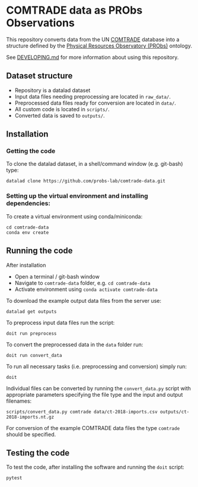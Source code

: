 # COMTRADE data as PRObs Observations

This repository converts data from the  UN [COMTRADE](https://comtradeplus.un.org/) database into a structure defined by the [Physical Resources Observatory (PRObs)](https://github.com/probs-lab/probs-ontology) ontology.

See [DEVELOPING.md](DEVELOPING.md) for more information about using this repository.

## Dataset structure

- Repository is a datalad dataset
- Input data files needing preprocessing are located in `raw_data/`.
- Preprocessed data files ready for conversion are located in `data/`. 
- All custom code is located in `scripts/`.
- Converted data is saved to `outputs/`.

## Installation

### Getting the code

To clone the datalad dataset, in a shell/command window (e.g. git-bash) type:

```shell
datalad clone https://github.com/probs-lab/comtrade-data.git
```
### Setting up the virtual environment and installing dependencies:

To create a virtual environment using conda/miniconda:

```shell
cd comtrade-data
conda env create
```

## Running the code

After installation

- Open a terminal / git-bash window
- Navigate to ```comtrade-data``` folder, e.g. ```cd comtrade-data```
- Activate environment using ```conda activate comtrade-data```

To download the example output data files from the server use:

```datalad get outputs```

To preprocess input data files run the script:

```doit run preprocess```

To convert the preprocessed data in the `data` folder run:

```doit run convert_data```

To run all necessary tasks (i.e. preprocessing and conversion) simply run:

```doit```

Individual files can be converted by running the `convert_data.py` script with appropriate parameters specifying the file type and the input and output filenames:

```scripts/convert_data.py comtrade data/ct-2018-imports.csv outputs/ct-2018-imports.nt.gz```

For conversion of the example COMTRADE data files the type `comtrade` should be specified.


## Testing the code

To test the code, after installing the software and running the `doit` script:

```cd tests
pytest
```




